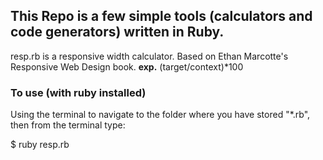 ## This Repo is a few simple tools (calculators and code generators) written in Ruby. 

resp.rb is a responsive width calculator. Based on Ethan Marcotte's Responsive Web Design book. **exp.** (target/context)*100

### To use (with ruby installed)

Using the terminal to navigate to the folder where you have stored "*.rb", then from the terminal type:

$ ruby resp.rb

